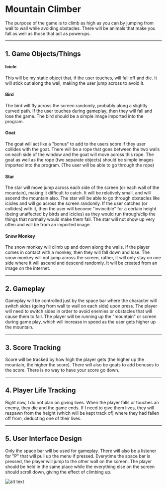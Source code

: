 # Mountain Climber
The purpose of the game is to climb as high as you can by jumping from wall to wall while
avoiding obstacles. There will be animals that make you fall as well as those that act
as powerups.

----

## 1. Game Objects/Things
#### Icicle
This will be my static object that, if the user touches, will fall off and die. It will
stick out along the wall, making the user jump across to avoid it.

#### Bird
The bird will fly across the screen randomly, probably along a slightly curved path. If
the user touches during gameplay, then they will fall and lose the game. The bird should be
a simple image imported into the program.

#### Goat
The goat will act like a "bonus" to add to the users score if they user collides with the goat.
There will be a rope that goes between the two walls on each side of the window and
the goat will move across this rope. The goat as well as the rope (two separate objects) should
be simple images imported into the program. (The user will be able to go through the rope)

#### Star
The star will move jump across each side of the screen (or each wall of the mountain),
making it difficult to catch. It will be relatively small, and will ascend the mountain also.
The star will be able to go through obstacles like icicles and will go across the screen randomly.
If the user catches (or collides) with it, then the user will become "invincible"
for a certain height (being unaffected by birds and icicles) as they would run through/clip
the things that normally would make them fall. The star will not show up very often and
will be from an imported image.

#### Snow Monkey
The snow monkey will climb up and down along the walls. If the player comes in contact with
a monkey, then they will fall down and lose. The snow monkey will not jump across the screen,
rather, it will only stay on one side where it will ascend and descend randomly. It will
be created from an image on the internet.

----

## 2. Gameplay
Gameplay will be controlled just by the space bar where the character will switch sides
(going from wall to wall on each side) upon press. The player will need to switch sides
in order to avoid enemies or obstacles that will cause them to fall. The player will be running
up the "mountain" or screen during game play, which will increase in speed as the user gets
higher up the mountain.

----

## 3. Score Tracking
Score will be tracked by how high the player gets (the higher up the mountain, the higher the score).
There will also be goats to add bonuses to the score. There is no way to have your score go down.

----

## 4. Player Life Tracking
Right now, I do not plan on giving lives. When the player falls or touches an enemy, they die and the game ends.
If I need to give them lives, they will respawn from the height (which will be kept track of) where
they had fallen off from, deducting one of their lives.

----

## 5. User Interface Design
Only the space bar will be used for gameplay. There will also be a listener for "P" that will
pull up the menu if pressed. Everytime the space bar is pressed, the player will jump to the
other wall on the screen. The player should be held in the same place while the everything
else on the screen should scroll down, giving the effect of climbing up.

![alt text](http://codenym.com/UI_Sketch.png "Image Title")


